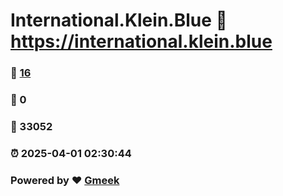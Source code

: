 # International.Klein.Blue :link: https://international.klein.blue 
### :page_facing_up: [16](https://international.klein.blue/tag.html) 
### :speech_balloon: 0 
### :hibiscus: 33052 
### :alarm_clock: 2025-04-01 02:30:44 
### Powered by :heart: [Gmeek](https://github.com/Meekdai/Gmeek)
